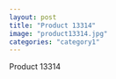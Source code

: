 ```yaml
---
layout: post
title: "Product 13314"
image: "product13314.jpg"
categories: "category1"
---
```

Product 13314
